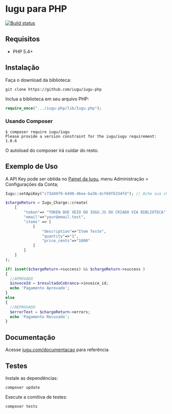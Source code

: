 # Iugu para PHP

[![Build status](https://img.shields.io/travis/iugu/iugu-php.svg)](https://travis-ci.org/iugu/iugu-php)

## Requisitos

* PHP 5.4+

## Instalação

Faça o download da biblioteca:

```
git clone https://github.com/iugu/iugu-php
```

Inclua a biblioteca em seu arquivo PHP:

```php
require_once(".../iugu-php/lib/Iugu.php");
```

### Usando Composer

```
$ composer require iugu/iugu
Please provide a version constraint for the iugu/iugu requirement: 1.0.6
```

O autoload do composer irá cuidar do resto.

## Exemplo de Uso

A API Key pode ser obtida no [Painel da Iugu](https://app.iugu.com/account), menu Administração > Configurações da Conta;

```php
Iugu::setApiKey("c73d49f9-6490-46ee-ba36-dcf69f6334fd"); // Ache sua chave API no Painel

$chargeReturn = Iugu_Charge::create(
    [
        "token"=> "TOKEN QUE VEIO DO IUGU.JS OU CRIADO VIA BIBLIOTECA",
        "email"=>"your@email.test",
        "items" => [
            [
                "description"=>"Item Teste",
                "quantity"=>"1",
                "price_cents"=>"1000"
            ]
        ]
    ]
);

if( isset($chargeReturn->success) && $chargeReturn->success )
{
  //APROVADO
  $invoceId = $resultadoCobranca->invoice_id;
  echo 'Pagamento Aprovado';
}
else
{
  //REPROVADO
  $errorText = $chargeReturn->errors;
  echo 'Pagamento Recusado';
}
```

## Documentação

Acesse [iugu.com/documentacao](http://iugu.com/documentacao) para referência

## Testes

Instale as dependências:

```
composer update
```

Execute a comitiva de testes:

```
composer tests
```

